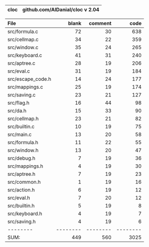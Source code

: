 cloc|github.com/AlDanial/cloc v 2.04
--- | ---

File|blank|comment|code
:-------|-------:|-------:|-------:
src/formula.c|72|30|638
src/cellmap.c|34|22|359
src/window.c|35|24|265
src/keyboard.c|41|31|240
src/aptree.c|28|19|206
src/eval.c|31|19|184
src/escape_code.h|14|24|177
src/mappings.c|25|19|174
src/saving.c|23|21|127
src/flag.h|16|44|98
src/da.h|15|33|90
src/cellmap.h|23|21|82
src/builtin.c|10|19|75
src/main.c|13|20|58
src/formula.h|11|22|55
src/window.h|13|20|47
src/debug.h|7|19|36
src/mappings.h|4|19|30
src/aptree.h|7|19|23
src/common.h|1|19|16
src/action.h|6|19|12
src/eval.h|7|20|12
src/builtin.h|5|19|8
src/keyboard.h|4|19|7
src/saving.h|4|19|6
--------|--------|--------|--------
SUM:|449|560|3025
